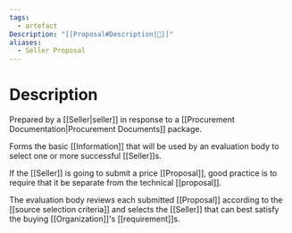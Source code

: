 ```yaml
---
tags:
  - artefact
Description: "[[Proposal#Description|📝]]"
aliases:
  - Seller Proposal
---
```

# Description
Prepared by a [[Seller|seller]] in response to a [[Procurement Documentation|Procurement Documents]] package.

Forms the basic [[Information]] that will be used by an evaluation body to select one or more successful [[Seller]]s.

If the [[Seller]] is going to submit a price [[Proposal]], good practice is to require that it be separate from the technical [[proposal]].

The evaluation body reviews each submitted [[Proposal]] according to the [[source selection criteria]] and selects the [[Seller]] that can best satisfy the buying [[Organization]]'s [[requirement]]s.